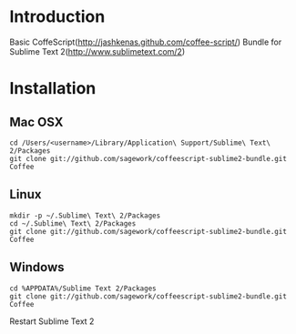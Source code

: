 # Introduction
Basic CoffeScript(http://jashkenas.github.com/coffee-script/) Bundle for Sublime Text 2(http://www.sublimetext.com/2)

# Installation
## Mac OSX
    cd /Users/<username>/Library/Application\ Support/Sublime\ Text\ 2/Packages
    git clone git://github.com/sagework/coffeescript-sublime2-bundle.git Coffee
## Linux
    mkdir -p ~/.Sublime\ Text\ 2/Packages
    cd ~/.Sublime\ Text\ 2/Packages
    git clone git://github.com/sagework/coffeescript-sublime2-bundle.git Coffee
## Windows
    cd %APPDATA%/Sublime Text 2/Packages
    git clone git://github.com/sagework/coffeescript-sublime2-bundle.git Coffee
    
Restart Sublime Text 2
